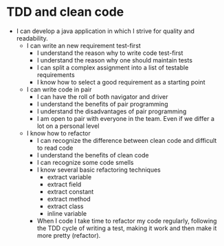 # TDD and clean code
- I can develop a java application in which I strive for quality and readability.
    - I can write an new requirement test-first
        - I understand the reason why to write code test-first
        - I understand the reason why one should maintain tests
        - I can split a complex assignment into a list of testable requirements
        - I know how to select a good requirement as a starting point
    - I can write code in pair
        - I can have the roll of both navigator and driver
        - I understand the benefits of pair programming
        - I understand the disadvantages of pair programming
        - I am open to pair with everyone in the team. Even if we differ a lot on a personal level
    - I know how to refactor
        - I can recognize the difference between clean code and difficult to read code
        - I understand the benefits of clean code
        - I can recognize some code smells
        - I know several basic refactoring techniques
            - extract variable
            - extract field
            - extract constant
            - extract method
            - extract class
            - inline variable
        - When I code I take time to refactor my code regularly, following the TDD cycle of writing a test, making it 
        work and then make it more pretty (refactor). 
